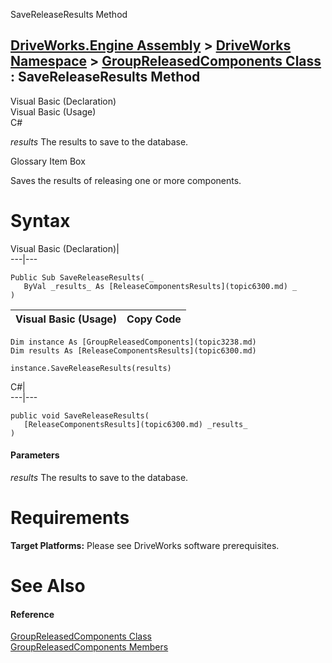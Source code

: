 SaveReleaseResults Method   
  
[DriveWorks.Engine Assembly](topic2156.md) > [DriveWorks Namespace](topic2159.md) > [GroupReleasedComponents Class](topic3238.md) : SaveReleaseResults Method  
---  
  
Visual Basic (Declaration)    
Visual Basic (Usage)    
C# 

_results_
    The results to save to the database.

Glossary Item Box

Saves the results of releasing one or more components. 

# Syntax

Visual Basic (Declaration)|   
---|---  
      
    
    Public Sub SaveReleaseResults( _
       ByVal _results_ As [ReleaseComponentsResults](topic6300.md) _
    )   
  
Visual Basic (Usage)| Copy Code  
---|---  
      
    
    Dim instance As [GroupReleasedComponents](topic3238.md)
    Dim results As [ReleaseComponentsResults](topic6300.md)
     
    instance.SaveReleaseResults(results)  
  
C#|   
---|---  
      
    
    public void SaveReleaseResults( 
       [ReleaseComponentsResults](topic6300.md) _results_
    )  
  
#### Parameters

 _results_
    The results to save to the database.

# Requirements

**Target Platforms:** Please see DriveWorks software prerequisites.

# See Also

#### Reference

[GroupReleasedComponents Class](topic3238.md)   
[GroupReleasedComponents Members](topic3239.md)


